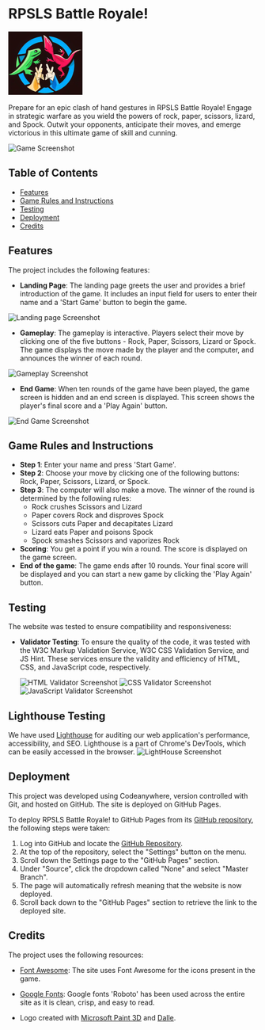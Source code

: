# RPSLS Battle Royale!

![Logo](https://github.com/1Funso/RPSLS-Battle-Royale/blob/main/assets/images/RSPLS%20logo-r1.png)

Prepare for an epic clash of hand gestures in RPSLS Battle Royale! Engage in strategic warfare as you wield the powers of rock, paper, scissors, lizard, and Spock. Outwit your opponents, anticipate their moves, and emerge victorious in this ultimate game of skill and cunning.

![Game Screenshot](<Placeholder Link to game screenshot>)

## Table of Contents

- [Features](#features)
- [Game Rules and Instructions](#game-rules-and-instructions)
- [Testing](#testing)
- [Deployment](#deployment)
- [Credits](#credits)

## Features

The project includes the following features:

- **Landing Page**: The landing page greets the user and provides a brief introduction of the game. It includes an input field for users to enter their name and a 'Start Game' button to begin the game.

![Landing page Screenshot](<Placeholder Link to Landing page screenshot>)

- **Gameplay**: The gameplay is interactive. Players select their move by clicking one of the five buttons - Rock, Paper, Scissors, Lizard or Spock. The game displays the move made by the player and the computer, and announces the winner of each round.

![Gameplay Screenshot](<Placholder Link to GamePage screenshot>)

- **End Game**: When ten rounds of the game have been played, the game screen is hidden and an end screen is displayed. This screen shows the player's final score and a 'Play Again' button.

![End Game Screenshot](<Placeholder Link to Finalpage screenshot>)

## Game Rules and Instructions

- **Step 1**: Enter your name and press 'Start Game'.
- **Step 2**: Choose your move by clicking one of the following buttons: Rock, Paper, Scissors, Lizard, or Spock.
- **Step 3**: The computer will also make a move. The winner of the round is determined by the following rules:
  - Rock crushes Scissors and Lizard
  - Paper covers Rock and disproves Spock
  - Scissors cuts Paper and decapitates Lizard
  - Lizard eats Paper and poisons Spock
  - Spock smashes Scissors and vaporizes Rock
- **Scoring**: You get a point if you win a round. The score is displayed on the game screen.
- **End of the game**: The game ends after 10 rounds. Your final score will be displayed and you can start a new game by clicking the 'Play Again' button.

## Testing

The website was tested to ensure compatibility and responsiveness:

- **Validator Testing**: To ensure the quality of the code, it was tested with the W3C Markup Validation Service, W3C CSS Validation Service, and JS Hint. These services ensure the validity and efficiency of HTML, CSS, and JavaScript code, respectively.

  ![HTML Validator Screenshot](<Placeholader Link to HTML validator screenshot>)
  ![CSS Validator Screenshot](<Placeholder Link to CSS validator screenshot>)
  ![JavaScript Validator Screenshot](<Placeholder Link to JavaScript validator screenshot>)

## Lighthouse Testing

We have used [Lighthouse](https://developers.google.com/web/tools/lighthouse) for auditing our web application's performance, accessibility, and SEO. Lighthouse is a part of Chrome's DevTools, which can be easily accessed in the browser.
![LightHouse Screenshot](<Placeholder Link to LightHouse screenshot>)

## Deployment

This project was developed using Codeanywhere, version controlled with Git, and hosted on GitHub. The site is deployed on GitHub Pages.

To deploy RPSLS Battle Royale! to GitHub Pages from its [GitHub repository](<link to repository>), the following steps were taken:

1. Log into GitHub and locate the [GitHub Repository](<link to your repository>).
2. At the top of the repository, select the "Settings" button on the menu.
3. Scroll down the Settings page to the "GitHub Pages" section.
4. Under "Source", click the dropdown called "None" and select "Master Branch".
5. The page will automatically refresh meaning that the website is now deployed.
6. Scroll back down to the "GitHub Pages" section to retrieve the link to the deployed site.

## Credits

The project uses the following resources:

- [Font Awesome](https://fontawesome.com/): The site uses Font Awesome for the icons present in the game.

- [Google Fonts](https://fonts.google.com/): Google fonts 'Roboto' has been used across the entire site as it is clean, crisp, and easy to read.

- Logo created with [Microsoft Paint 3D](https://www.microsoft.com/en-us/p/paint-3d/9nblggh5fv99) and [Dalle](http://www.dalle.io/).
